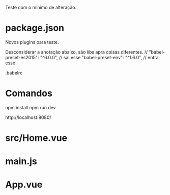 Teste com o mínimo de alteração.
# package.json
Novos plugins para teste.

Desconsiderar a anotação abaixo, são libs apra coisas diferentes.
// "babel-preset-es2015": "^6.0.0", // sai esse
    "babel-preset-env": "^1.6.0",  // entra esse

.babelrc




# Comandos
npm install
npm run dev

http://localhost:8080/

# src/Home.vue

# main.js

# App.vue